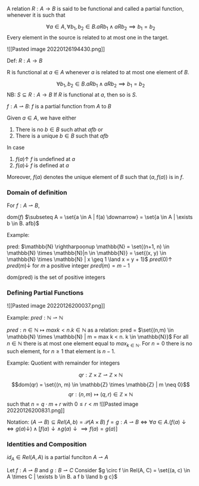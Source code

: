 A relation $R : A \rightarrow B$    is said to be functional and called a partial function, whenever it is such that

$$\forall a \in A, \forall b_1, b_2 \in B. a R b_1 \land a R b_2 \implies b_1 = b_2$$
Every element in the source is related to at most one in the target.

![[Pasted image 20220126194430.png]]

Def: $R: A \rightarrow B$

R is functional at $a \in A$ whenever $a$ is related to at most one element of $B$.

$$\forall b_1, b_2 \in B. a R b_1 \land a R b_2 \implies b_1 = b_2$$
NB: $S \subseteq R: A \rightarrow B$
If $R$ is functional at $a$, then so is $S$.

$f : A \rightharpoonup B$: $f$ is a partial function from $A$ to $B$

Given $a \in A$, we have either

1. There is no $b \in B$ such athat $a f b$
or
2. There is a unique $b \in B$ such that $afb$

In case
1. $f(a) \uparrow$ $f$ is undefined at $a$
2. $f(a) \downarrow$ $f$ is defined at $a$

Moreover, $f(a)$ denotes the unique element of $B$ such that $(a, f(a))$ is in $f$.

### Domain of definition
For $f: A \rightharpoonup B$,

dom($f$) $\subseteq A = \set{a \in A | f(a) \downarrow} = \set{a \in A | \exists b \in B. afb}$

Example:

pred: $\mathbb{N} \rightharpoonup \mathbb{N} = \set{(n+1, n) \in \mathbb{N} \times \mathbb{N}|n \in \mathbb{N}} = \set{(x, y) \in \mathbb{N} \times \mathbb{N} | x \geq 1 \land x = y + 1}$ 
$pred(0) \uparrow$
$pred(m) \downarrow$ for $m$ a positive integer
$pred(m) = m - 1$

dom(pred) is the set of positive integers

### Defining Partial Functions
![[Pasted image 20220126200037.png]]

Example: $pred: \mathbb{N} \rightharpoonup \mathbb{N}$

$pred: n \in \mathbb{N} \mapsto max k < n. k \in \mathbb{N}$
as a relation:
pred = $\set{(n,m) \in \mathbb{N} \times \mathbb{N} | m = max k < n. k \in \mathbb{N}}$
For all $n \in \mathbb{N}$ there is at most one element equal to $max_{k \in \mathbb{N}}$. For $n = 0$ there is no such element, for $n \geq 1$ that element is $n-1$.

Example: Quotient with remainder for integers

$$qr: \mathbb{Z} \times \mathbb{Z} \rightharpoonup \mathbb{Z} \times \mathbb{N}$$
$$dom(qr) = \set{(n, m) \in \mathbb{Z} \times \mathbb{Z} | m \neq 0}$$
$$qr:(n,m) \mapsto (q, r) \in \mathbb{Z} \times \mathbb{N}$$ such that $n = q \cdot m + r$ with $0 \leq r < m$
![[Pasted image 20220126200831.png]]

Notation: $(A \rightharpoonup B) \subseteq Rel(A, b) = \mathcal{P}(A \times B)$
$f = g: A \rightharpoonup B \iff \forall a \in A. (f(a) \downarrow \iff g(a) \downarrow) \land [f(a) \downarrow \land g(a) \downarrow \implies f(a) = g(a)]$
### Identities and Composition
$id_A \in Rel(A, A)$ is a partial funciton $A \rightharpoonup A$

Let $f: A \rightharpoonup B$ and $g : B \rightharpoonup C$
Consider $g \circ f \in Rel(A, C) = \set{(a, c) \in A \times C | \exists b \in B. a f b \land b g c}$

